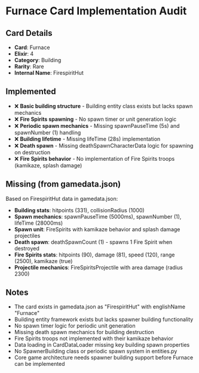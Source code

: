 # Furnace Card Implementation Audit

## Card Details
- **Card**: Furnace
- **Elixir**: 4
- **Category**: Building
- **Rarity**: Rare
- **Internal Name**: FirespiritHut

## Implemented
- ❌ **Basic building structure** - Building entity class exists but lacks spawn mechanics
- ❌ **Fire Spirits spawning** - No spawn timer or unit generation logic
- ❌ **Periodic spawn mechanics** - Missing spawnPauseTime (5s) and spawnNumber (1) handling
- ❌ **Building lifetime** - Missing lifeTime (28s) implementation
- ❌ **Death spawn** - Missing deathSpawnCharacterData logic for spawning on destruction
- ❌ **Fire Spirits behavior** - No implementation of Fire Spirits troops (kamikaze, splash damage)

## Missing (from gamedata.json)
Based on FirespiritHut data in gamedata.json:
- **Building stats**: hitpoints (331), collisionRadius (1000)
- **Spawn mechanics**: spawnPauseTime (5000ms), spawnNumber (1), lifeTime (28000ms)
- **Spawn unit**: FireSpirits with kamikaze behavior and splash damage projectiles
- **Death spawn**: deathSpawnCount (1) - spawns 1 Fire Spirit when destroyed
- **Fire Spirits stats**: hitpoints (90), damage (81), speed (120), range (2500), kamikaze (true)
- **Projectile mechanics**: FireSpiritsProjectile with area damage (radius 2300)

## Notes
- The card exists in gamedata.json as "FirespiritHut" with englishName "Furnace"
- Building entity framework exists but lacks spawner building functionality
- No spawn timer logic for periodic unit generation
- Missing death spawn mechanics for building destruction
- Fire Spirits troops not implemented with their kamikaze behavior
- Data loading in CardDataLoader missing key building spawn properties
- No SpawnerBuilding class or periodic spawn system in entities.py
- Core game architecture needs spawner building support before Furnace can be implemented